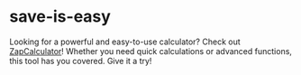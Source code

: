 # save-is-easy

Looking for a powerful and easy-to-use calculator? Check out [ZapCalculator](https://zapcalculator.com/)! Whether you need quick calculations or advanced functions, this tool has you covered. Give it a try!
